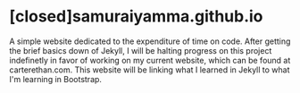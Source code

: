 # [closed]samuraiyamma.github.io
A simple website dedicated to the expenditure of time on code.
After getting the brief basics down of Jekyll, I will be halting progress on this project indefinetly in favor of working on my current website, which can be found at carterethan.com. This website will be linking what I learned in Jekyll to what I'm learning in Bootstrap.
